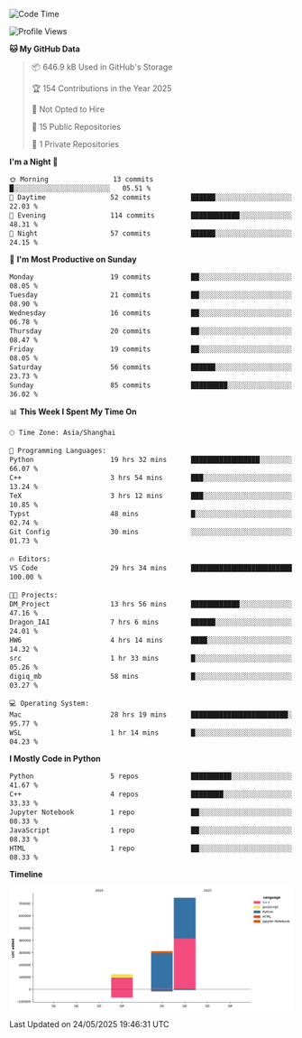 <!--START_SECTION:waka-->
![Code Time](http://img.shields.io/badge/Code%20Time-243%20hrs%2050%20mins-blue)

![Profile Views](http://img.shields.io/badge/Profile%20Views-6-blue)

**🐱 My GitHub Data** 

> 📦 646.9 kB Used in GitHub's Storage 
 > 
> 🏆 154 Contributions in the Year 2025
 > 
> 🚫 Not Opted to Hire
 > 
> 📜 15 Public Repositories 
 > 
> 🔑 1 Private Repositories 
 > 
**I'm a Night 🦉** 

```text
🌞 Morning                13 commits          █░░░░░░░░░░░░░░░░░░░░░░░░   05.51 % 
🌆 Daytime                52 commits          ██████░░░░░░░░░░░░░░░░░░░   22.03 % 
🌃 Evening                114 commits         ████████████░░░░░░░░░░░░░   48.31 % 
🌙 Night                  57 commits          ██████░░░░░░░░░░░░░░░░░░░   24.15 % 
```
📅 **I'm Most Productive on Sunday** 

```text
Monday                   19 commits          ██░░░░░░░░░░░░░░░░░░░░░░░   08.05 % 
Tuesday                  21 commits          ██░░░░░░░░░░░░░░░░░░░░░░░   08.90 % 
Wednesday                16 commits          ██░░░░░░░░░░░░░░░░░░░░░░░   06.78 % 
Thursday                 20 commits          ██░░░░░░░░░░░░░░░░░░░░░░░   08.47 % 
Friday                   19 commits          ██░░░░░░░░░░░░░░░░░░░░░░░   08.05 % 
Saturday                 56 commits          ██████░░░░░░░░░░░░░░░░░░░   23.73 % 
Sunday                   85 commits          █████████░░░░░░░░░░░░░░░░   36.02 % 
```


📊 **This Week I Spent My Time On** 

```text
🕑︎ Time Zone: Asia/Shanghai

💬 Programming Languages: 
Python                   19 hrs 32 mins      █████████████████░░░░░░░░   66.07 % 
C++                      3 hrs 54 mins       ███░░░░░░░░░░░░░░░░░░░░░░   13.24 % 
TeX                      3 hrs 12 mins       ███░░░░░░░░░░░░░░░░░░░░░░   10.85 % 
Typst                    48 mins             █░░░░░░░░░░░░░░░░░░░░░░░░   02.74 % 
Git Config               30 mins             ░░░░░░░░░░░░░░░░░░░░░░░░░   01.73 % 

🔥 Editors: 
VS Code                  29 hrs 34 mins      █████████████████████████   100.00 % 

🐱‍💻 Projects: 
DM_Project               13 hrs 56 mins      ████████████░░░░░░░░░░░░░   47.16 % 
Dragon_IAI               7 hrs 6 mins        ██████░░░░░░░░░░░░░░░░░░░   24.01 % 
HW6                      4 hrs 14 mins       ████░░░░░░░░░░░░░░░░░░░░░   14.32 % 
src                      1 hr 33 mins        █░░░░░░░░░░░░░░░░░░░░░░░░   05.26 % 
digiq_mb                 58 mins             █░░░░░░░░░░░░░░░░░░░░░░░░   03.27 % 

💻 Operating System: 
Mac                      28 hrs 19 mins      ████████████████████████░   95.77 % 
WSL                      1 hr 14 mins        █░░░░░░░░░░░░░░░░░░░░░░░░   04.23 % 
```

**I Mostly Code in Python** 

```text
Python                   5 repos             ██████████░░░░░░░░░░░░░░░   41.67 % 
C++                      4 repos             ████████░░░░░░░░░░░░░░░░░   33.33 % 
Jupyter Notebook         1 repo              ██░░░░░░░░░░░░░░░░░░░░░░░   08.33 % 
JavaScript               1 repo              ██░░░░░░░░░░░░░░░░░░░░░░░   08.33 % 
HTML                     1 repo              ██░░░░░░░░░░░░░░░░░░░░░░░   08.33 % 
```



**Timeline**

![Lines of Code chart](https://raw.githubusercontent.com/LorenzLorentz/LorenzLorentz/main/assets/bar_graph.png)


 Last Updated on 24/05/2025 19:46:31 UTC
<!--END_SECTION:waka-->